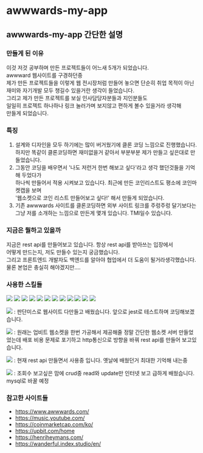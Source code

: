 # awwwards-my-app

## awwwards-my-app 간단한 설명

### 만들게 된 이유
이것 저것 공부하며 만든 프로젝트들이 어느새 5개가 되었습니다.<br/>
awwward 웹사이트를 구경하던중 <br/>
제가 만든 프로젝트들을 이렇게 웹 전시장처럼 만들어 놓으면 단순히 취업 목적이 아닌 <br/>
재미와 자기개발 모두 챙길수 있을거란 생각이 들었습니다.<br/>
그리고 제가 만든 프로젝트를 보실 인사담당자분들과 지인분들도 <br/>
일일히 프로젝트 하나하나 링크 눌러가며 보지않고 편하게 볼수 있을거라 생각해<br/>
만들게 되었습니다. <br/>

### 특징
1. 설계와 디자인을 모두 하기에는 많이 버거웠기에 클론 코딩 느낌으로 진행했습니다.<br/>
   하지만 똑같이 클론코딩하면 재미없을거 같아서 부분부분 제가 만들고 싶은대로 만들었습니다.<br/>
2. 그동안 코딩을 배우면서 '나도 저런거 한번 해보고 싶다'라고 생각 했던것들을 기억해 두었다가<br/>
   하나씩 만들어서 적용 시켜보고 있습니다. 최근에 만든 코인리스트도 평소에 코인마켓캡을 보며<br/>
   '웹소켓으로 코인 리스트 만들어보고 싶다!' 해서 만들게 되었습니다.<br/>
3. 기존 awwwards 사이트를 클론코딩하면 외부 사이트 링크를 주렁주렁 달기보다는<br/>
   그냥 저를 소개하는 느낌으로 만든게 몇개 있습니다. TMI일수 있습니다.<br/>

### 지금은 뭘하고 있을까
지금은 rest api를 만들어보고 있습니다. 항상 rest api를 받아쓰는 입장에서 <br/>
어떻게 만드는지, 저도 만들수 있는지 궁금했습니다.<br/>
그리고 프론트엔드 개발자도 백엔드를 알아야 협업에서 더 도움이 될거라생각했습니다.<br/>
물론 본업은 충실히 해야겠지만....<br/>

### 사용한 스킬들

<span><img src="https://img.shields.io/badge/html5-E34F26?style=flat-square&logo=html5&logoColor=white"/></span>
<span><img src="https://img.shields.io/badge/css3-1572B6?style=flat-square&logo=css3&logoColor=white"/></span>
<span><img src="https://img.shields.io/badge/styledcomponents-DB7093?style=flat-square&logo=styledcomponents&logoColor=white"/></span>
<span><img src="https://img.shields.io/badge/javascript-F7DF1E?style=flat-square&logo=javascript&logoColor=white"/></span>
<span><img src="https://img.shields.io/badge/typescript-3178C6?style=flat-square&logo=typescript&logoColor=white"/></span>
<span><img src="https://img.shields.io/badge/react-61DAFB?style=flat-square&logo=react&logoColor=white"/></span>
<span><img src="https://img.shields.io/badge/reactquery-FF4154?style=flat-square&logo=reactquery&logoColor=white"/></span>
<span><img src="https://img.shields.io/badge/git-F05032?style=flat-square&logo=git&logoColor=white"/></span>
<span><img src="https://img.shields.io/badge/github-181717?style=flat-square&logo=github&logoColor=white"/></span>
<span><img src="https://img.shields.io/badge/visualstudiocode-007ACC?style=flat-square&logo=visualstudiocode&logoColor=white"/></span>
<span><img src="https://img.shields.io/badge/figma-F24E1E?style=flat-square&logo=figma&logoColor=white"/></span>
<span><img src="https://img.shields.io/badge/windows-0078D6?style=flat-square&logo=windows&logoColor=white"/></span>

<span><img src="https://img.shields.io/badge/jest-C21325?style=flat-square&logo=jest&logoColor=white"/></span> : 판단미스로 웹사이트 다만들고 배웠습니다. 앞으로 jest로 테스트하며 코딩해보겠습니다.

<span><img src="https://img.shields.io/badge/nodejs-339933?style=flat-square&logo=nodedotjs&logoColor=white"/></span> : 원래는 업비트 웹소켓을 한번 가공해서 제공해줄 정말 간단한 웹소켓 서버 만들었었는데 배포 비용 문제로 포기하고
 http통신으로 방향을 바꿔 rest api를 만들어 보고있습니다.

<span><img src="https://img.shields.io/badge/mysql-4479A1?style=flat-square&logo=mysql&logoColor=white"/></span> : 현재 rest api 만들면서 사용중 입니다. 옛날에 배웠던거 최대한 기억해 내는중

<span><img src="https://img.shields.io/badge/firebase-FFCA28?style=flat-square&logo=firebase&logoColor=white"/></span> : 조회수 보고싶은 맘에 crud중 read와 update만 인터넷 보고 급하게 배웠습니다. mysql로 바꿀 예정

### 참고한 사이트들
- https://www.awwwards.com/
- https://music.youtube.com/
- https://coinmarketcap.com/ko/
- https://upbit.com/home
- https://henriheymans.com/
- https://wanderful.index.studio/en/


